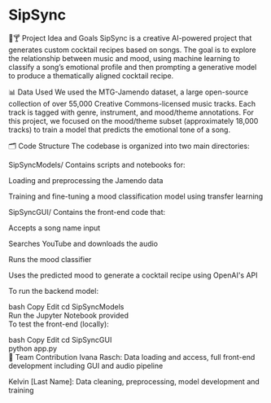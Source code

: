 # SipSync

🎵🍸 Project Idea and Goals
SipSync is a creative AI-powered project that generates custom cocktail recipes based on songs. The goal is to explore the relationship between music and mood, using machine learning to classify a song’s emotional profile and then prompting a generative model to produce a thematically aligned cocktail recipe.

📊 Data Used
We used the MTG-Jamendo dataset, a large open-source collection of over 55,000 Creative Commons-licensed music tracks. Each track is tagged with genre, instrument, and mood/theme annotations. For this project, we focused on the mood/theme subset (approximately 18,000 tracks) to train a model that predicts the emotional tone of a song.

🗂 Code Structure
The codebase is organized into two main directories:

SipSyncModels/
Contains scripts and notebooks for:

Loading and preprocessing the Jamendo data

Training and fine-tuning a mood classification model using transfer learning

SipSyncGUI/
Contains the front-end code that:

Accepts a song name input

Searches YouTube and downloads the audio

Runs the mood classifier

Uses the predicted mood to generate a cocktail recipe using OpenAI's API

To run the backend model:

bash
Copy
Edit
cd SipSyncModels  
Run the Jupyter Notebook provided  
To test the front-end (locally):

bash
Copy
Edit
cd SipSyncGUI  
python app.py  
👥 Team Contribution
Ivana Rasch: Data loading and access, full front-end development including GUI and audio pipeline

Kelvin [Last Name]: Data cleaning, preprocessing, model development and training
